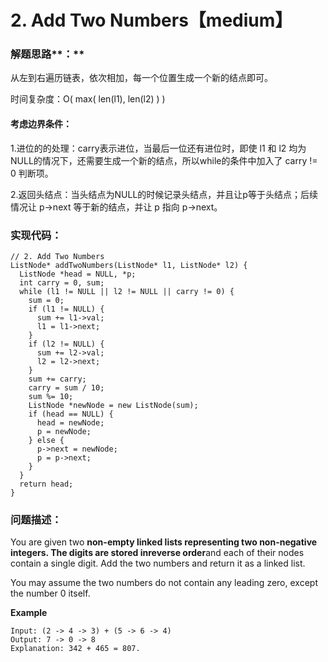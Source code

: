 # 2. Add Two Numbers【medium】

### 解题思路**：**

从左到右遍历链表，依次相加，每一个位置生成一个新的结点即可。

时间复杂度：O\( max\( len\(l1\), len\(l2\) \) \)

#### **考虑边界条件：**

1.进位的的处理：carry表示进位，当最后一位还有进位时，即使 l1 和 l2 均为NULL的情况下，还需要生成一个新的结点，所以while的条件中加入了 carry != 0 判断项。

2.返回头结点：当头结点为NULL的时候记录头结点，并且让p等于头结点；后续情况让 p-&gt;next 等于新的结点，并让 p 指向 p-&gt;next。

### 实现代码：

```
// 2. Add Two Numbers
ListNode* addTwoNumbers(ListNode* l1, ListNode* l2) {
  ListNode *head = NULL, *p;
  int carry = 0, sum;
  while (l1 != NULL || l2 != NULL || carry != 0) {
    sum = 0;
    if (l1 != NULL) {
      sum += l1->val;
      l1 = l1->next;
    }
    if (l2 != NULL) {
      sum += l2->val;
      l2 = l2->next;
    }
    sum += carry;
    carry = sum / 10;
    sum %= 10;
    ListNode *newNode = new ListNode(sum);
    if (head == NULL) {
      head = newNode;
      p = newNode;
    } else {
      p->next = newNode;   
      p = p->next;
    }
  }
  return head;
}
```

### 问题描述：

You are given two **non-empty **linked lists representing two non-negative integers. The digits are stored in**reverse order**and each of their nodes contain a single digit. Add the two numbers and return it as a linked list.

You may assume the two numbers do not contain any leading zero, except the number 0 itself.

**Example**

```
Input: (2 -> 4 -> 3) + (5 -> 6 -> 4)
Output: 7 -> 0 -> 8
Explanation: 342 + 465 = 807.
```



